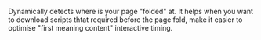 Dynamically detects where is your page "folded" at. It helps when you want to download scripts thtat required before the page fold, make it easier to optimise "first meaning content" interactive timing.